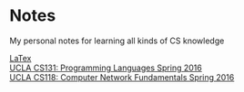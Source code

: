 # Notes
My personal notes for learning all kinds of CS knowledge

[LaTex](./LaTex.md)  
[UCLA CS131: Programming Languages Spring 2016](./cs131.md)  
[UCLA CS118: Computer Network Fundamentals Spring 2016](./cs118.md)
